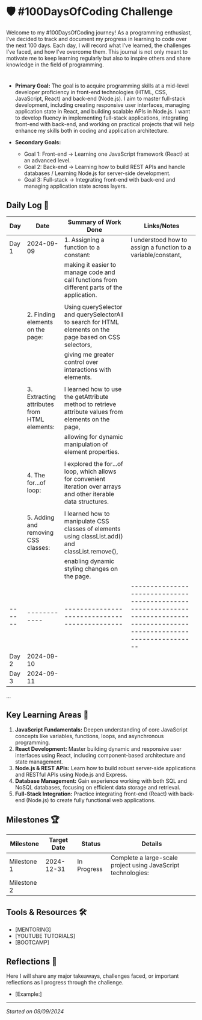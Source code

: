 # 🛡️ #100DaysOfCoding Challenge

Welcome to my #100DaysOfCoding journey! As a programming enthusiast, I’ve decided to track and document my progress in learning to code over the next 100 days. Each day, I will record what I’ve learned, the challenges I’ve faced, and how I’ve overcome them. This journal is not only meant to motivate me to keep learning regularly but also to inspire others and share knowledge in the field of programming.

#
- **Primary Goal:** 
The goal is to acquire programming skills at a mid-level developer proficiency in front-end technologies (HTML, CSS, JavaScript, React) and back-end (Node.js). I aim to master full-stack development, including creating responsive user interfaces, managing application state in React, and building scalable APIs in Node.js. I want to develop fluency in implementing full-stack applications, integrating front-end with back-end, and working on practical projects that will help enhance my skills both in coding and application architecture.

- **Secondary Goals:**
  - Goal 1: Front-end  -> Learning one JavaScript framework (React) at an advanced level.
  - Goal 2: Back-end   -> Learning how to build REST APIs and handle databases / Learning Node.js for server-side development.
  - Goal 3: Full-stack -> Integrating front-end with back-end and managing application state across layers.

## Daily Log 📅

| Day  | Date       | Summary of Work Done                        | Links/Notes                                                                                                              |
|------|------------|---------------------------------------------|--------------------------------------------------------------------------------------------------------------------------|
| Day 1| 2024-09-09 |1. Assigning a function to a constant:       | I understood how to assign a function to a variable/constant,                                                            |
                    |                                             | making it easier to manage code and call functions from different parts of the application.                              |
                    |                                             |                                                                                                                          |
                    |2. Finding elements on the page:             | Using querySelector and querySelectorAll to search for HTML elements on the page based on CSS selectors,                 |
                    |                                             | giving me greater control over interactions with elements.                                                               |
                    |                                             |                                                                                                                          |
                    |3. Extracting attributes from HTML elements: | I learned how to use the getAttribute method to retrieve attribute values from elements on the page,                     |
                    |                                             | allowing for dynamic manipulation of element properties.                                                                 |
                    |                                             |                                                                                                                          |
                    |4. The for...of loop:                        | I explored the for...of loop, which allows for convenient iteration over arrays and other iterable data structures.      |
                    |                                             |                                                                                                                          |
                    |5. Adding and removing CSS classes:          | I learned how to manipulate CSS classes of elements using classList.add() and classList.remove(),                        |
                    |                                             | enabling dynamic styling changes on the page.                                                                            |
|------|------------|---------------------------------------------|--------------------------------------------------------------------------------------------------------------------------|
| Day 2| 2024-09-10 |                                             |                                                                                                                          |
| Day 3| 2024-09-11 |                                             |                                                                                                                          |

...

## Key Learning Areas 🔐

1. **JavaScript Fundamentals:** Deepen understanding of core JavaScript concepts like variables, functions, loops, and asynchronous programming.
2. **React Development:** Master building dynamic and responsive user interfaces using React, including component-based architecture and state management.
3. **Node.js & REST APIs:** Learn how to build robust server-side applications and RESTful APIs using Node.js and Express.
4. **Database Management:** Gain experience working with both SQL and NoSQL databases, focusing on efficient data storage and retrieval.
5. **Full-Stack Integration:** Practice integrating front-end (React) with back-end (Node.js) to create fully functional web applications.

## Milestones 🏆

| Milestone | Target Date | Status       | Details                                                                                          |
|-----------|-------------|--------------|--------------------------------------------------------------------------------------------------|
| Milestone 1| 2024-12-31 | In Progress  | Complete a large-scale project using JavaScript technologies:                                    |
| Milestone 2|            |              |                                                                                                  |

## Tools & Resources 🛠️

- [MENTORING]
- [YOUTUBE TUTORIALS]
- [BOOTCAMP]



## Reflections 💭

Here I will share any major takeaways, challenges faced, or important reflections as I progress through the challenge. 
- [Example:]

---

_Started on 09/09/2024_  
